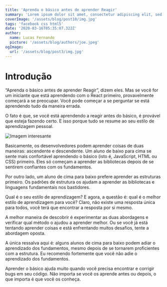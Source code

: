 ```yaml
---
title: 'Aprenda o básico antes de aprender Reagir'
summary: 'Lorem ipsum dolor sit amet, consectetur adipiscing elit, sed do eiusmod tempor incididunt ut labore et dolore magna aliqua. Praesent elementum facilisis leo vel fringilla est ullamcorper eget. At imperdiet dui accumsan sit amet nulla facilities morbi tempus.'
coverImage: '/assets/blog/post10/img.jpg'
tags: 'facebook css html5'
date: '2020-03-16T05:35:07.322Z'
author:
  name: Lucas Fernando
  picture: '/assets/blog/authors/joe.jpeg'
ogImage:
  url: '/assets/blog/post3/img.jpg'
---
```


# Introdução

“Aprenda o básico antes de aprender Reagir”, dizem eles. Mas se você for um iniciante que está aprendendo com o React primeiro, provavelmente começará a se preocupar. Você pode começar a se perguntar se está aprendendo tudo da maneira errada.

O fato é que, se você está aprendendo a reagir antes do básico, é provável que esteja fazendo certo. E isso porque tudo se resume ao seu estilo de aprendizagem pessoal.

![Imagem interesante](https://res.cloudinary.com/practicaldev/image/fetch/s--kToJvTJG--/c_limit%2Cf_auto%2Cfl_progressive%2Cq_66%2Cw_880/https://reactiongifs.me/wp-content/uploads/2020/09/Eating-Popcorn.gif)

Basicamente, os desenvolvedores podem aprender coisas de duas maneiras: ascendente e descendente. Um aluno de baixo para cima se sente mais confortável aprendendo o básico (isto é, JavaScript, HTML ou CSS) primeiro. Eles só começam a aprender as bibliotecas depois de se sentirem confiantes com os fundamentos.

Por outro lado, um aluno de cima para baixo prefere aprender as estruturas primeiro. Os padrões de estrutura os ajudam a aprender as bibliotecas e linguagens fundamentais nos bastidores.

Qual é o seu estilo de aprendizagem?
E agora, a questão é: qual é o melhor estilo de aprendizagem para você? Claro, não existe uma resposta única para todos, você terá que encontrar a resposta por si mesmo.

A melhor maneira de descobrir é experimentar as duas abordagens e verificar qual método o ajudou a aprender melhor. Ou se você já está tentando aprender coisas e está enfrentando muitos desafios, tente a abordagem oposta.

A única ressalva aqui é: alguns alunos de cima para baixo podem adiar o aprendizado dos fundamentos, mesmo depois de se tornarem proficientes com a estrutura. Eu recomendo fortemente que você não adie o aprendizado dos fundamentos.

Aprender o básico ajuda muito quando você precisa encontrar e corrigir bugs em seu código. Não importa se você os aprende antes ou depois, o que importa é que você os conheça.